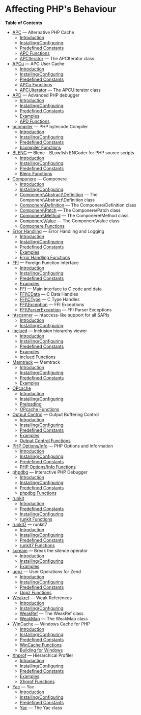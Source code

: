Affecting PHP's Behaviour
=========================

**Table of Contents**

-   [APC](/book/apc.html) — Alternative PHP Cache
    -   [Introduction](/intro/apc.html)
    -   [Installing/Configuring](/apc/setup.html)
    -   [Predefined Constants](/apc/constants.html)
    -   [APC Functions](/ref/apc.html)
    -   [APCIterator](/class/apciterator.html) — The APCIterator class
-   [APCu](/book/apcu.html) — APC User Cache
    -   [Introduction](/intro/apcu.html)
    -   [Installing/Configuring](/apcu/setup.html)
    -   [Predefined Constants](/apcu/constants.html)
    -   [APCu Functions](/ref/apcu.html)
    -   [APCUIterator](/class/apcuiterator.html) — The APCUIterator
        class
-   [APD](/book/apd.html) — Advanced PHP debugger
    -   [Introduction](/intro/apd.html)
    -   [Installing/Configuring](/apd/setup.html)
    -   [Predefined Constants](/apd/constants.html)
    -   [Examples](/apd/examples.html)
    -   [APD Functions](/ref/apd.html)
-   [bcompiler](/book/bcompiler.html) — PHP bytecode Compiler
    -   [Introduction](/intro/bcompiler.html)
    -   [Installing/Configuring](/bcompiler/setup.html)
    -   [Predefined Constants](/bcompiler/constants.html)
    -   [bcompiler Functions](/ref/bcompiler.html)
-   [BLENC](/book/blenc.html) — Blenc - BLowfish ENCoder for PHP source
    scripts
    -   [Introduction](/intro/blenc.html)
    -   [Installing/Configuring](/blenc/setup.html)
    -   [Predefined Constants](/blenc/constants.html)
    -   [Blenc Functions](/ref/blenc.html)
-   [Componere](/book/componere.html) — Componere
    -   [Introduction](/intro/componere.html)
    -   [Installing/Configuring](/componere/setup.html)
    -   [Componere\\Abstract\\Definition](/class/componere-abstract-definition.html)
        — The Componere\\Abstract\\Definition class
    -   [Componere\\Definition](/class/componere-definition.html) — The
        Componere\\Definition class
    -   [Componere\\Patch](/class/componere-patch.html) — The
        Componere\\Patch class
    -   [Componere\\Method](/class/componere-method.html) — The
        Componere\\Method class
    -   [Componere\\Value](/class/componere-value.html) — The
        Componere\\Value class
    -   [Componere Functions](/reference/componere.html)
-   [Error Handling](/book/errorfunc.html) — Error Handling and Logging
    -   [Introduction](/intro/errorfunc.html)
    -   [Installing/Configuring](/errorfunc/setup.html)
    -   [Predefined Constants](/errorfunc/constants.html)
    -   [Examples](/errorfunc/examples.html)
    -   [Error Handling Functions](/ref/errorfunc.html)
-   [FFI](/book/ffi.html) — Foreign Function Interface
    -   [Introduction](/intro/ffi.html)
    -   [Installing/Configuring](/ffi/setup.html)
    -   [Predefined Constants](/ffi/constants.html)
    -   [Examples](/ffi/examples.html)
    -   [FFI](/class/ffi.html) — Main interface to C code and data
    -   [FFI\\CData](/class/ffi-cdata.html) — C Data Handles
    -   [FFI\\CType](/class/ffi-ctype.html) — C Type Handles
    -   [FFI\\Exception](/class/ffi-exception.html) — FFI Exceptions
    -   [FFI\\ParserException](/class/ffi-parserexception.html) — FFI
        Parser Exceptions
-   [htscanner](/book/htscanner.html) — htaccess-like support for all
    SAPIs
    -   [Introduction](/intro/htscanner.html)
    -   [Installing/Configuring](/htscanner/setup.html)
-   [inclued](/book/inclued.html) — Inclusion hierarchy viewer
    -   [Introduction](/intro/inclued.html)
    -   [Installing/Configuring](/inclued/setup.html)
    -   [Predefined Constants](/inclued/constants.html)
    -   [Examples](/inclued/examples.html)
    -   [inclued Functions](/ref/inclued.html)
-   [Memtrack](/book/memtrack.html) — Memtrack
    -   [Introduction](/intro/memtrack.html)
    -   [Installing/Configuring](/memtrack/setup.html)
    -   [Predefined Constants](/memtrack/constants.html)
    -   [Examples](/memtrack/examples.html)
-   [OPcache](/book/opcache.html)
    -   [Introduction](/intro/opcache.html)
    -   [Installing/Configuring](/opcache/setup.html)
    -   [Preloading](/opcache/preloading.html)
    -   [OPcache Functions](/ref/opcache.html)
-   [Output Control](/book/outcontrol.html) — Output Buffering Control
    -   [Introduction](/intro/outcontrol.html)
    -   [Installing/Configuring](/outcontrol/setup.html)
    -   [Predefined Constants](/outcontrol/constants.html)
    -   [Examples](/outcontrol/examples.html)
    -   [Output Control Functions](/ref/outcontrol.html)
-   [PHP Options/Info](/book/info.html) — PHP Options and Information
    -   [Introduction](/intro/info.html)
    -   [Installing/Configuring](/info/setup.html)
    -   [Predefined Constants](/info/constants.html)
    -   [PHP Options/Info Functions](/ref/info.html)
-   [phpdbg](/book/phpdbg.html) — Interactive PHP Debugger
    -   [Introduction](/intro/phpdbg.html)
    -   [Installing/Configuring](/phpdbg/setup.html)
    -   [Predefined Constants](/phpdbg/constants.html)
    -   [phpdbg Functions](/ref/phpdbg.html)
-   [runkit](/book/runkit.html)
    -   [Introduction](/intro/runkit.html)
    -   [Predefined Constants](/runkit/constants.html)
    -   [Installing/Configuring](/runkit/setup.html)
    -   [runkit Functions](/ref/runkit.html)
-   [runkit7](/book/runkit7.html) — runkit7
    -   [Introduction](/intro/runkit7.html)
    -   [Installing/Configuring](/runkit7/setup.html)
    -   [Predefined Constants](/runkit7/constants.html)
    -   [runkit7 Functions](/ref/runkit7.html)
-   [scream](/book/scream.html) — Break the silence operator
    -   [Introduction](/intro/scream.html)
    -   [Installing/Configuring](/scream/setup.html)
    -   [Examples](/scream/examples.html)
-   [uopz](/book/uopz.html) — User Operations for Zend
    -   [Introduction](/intro/uopz.html)
    -   [Installing/Configuring](/uopz/setup.html)
    -   [Predefined Constants](/uopz/constants.html)
    -   [Uopz Functions](/ref/uopz.html)
-   [Weakref](/book/weakref.html) — Weak References
    -   [Introduction](/intro/weakref.html)
    -   [Installing/Configuring](/weakref/setup.html)
    -   [WeakRef](/class/weakref.html) — The WeakRef class
    -   [WeakMap](/class/weakmap.html) — The WeakMap class
-   [WinCache](/book/wincache.html) — Windows Cache for PHP
    -   [Introduction](/intro/wincache.html)
    -   [Installing/Configuring](/wincache/setup.html)
    -   [Predefined Constants](/wincache/constants.html)
    -   [WinCache Functions](/ref/wincache.html)
    -   [Building for Windows](/wincache/win32build.html)
-   [Xhprof](/book/xhprof.html) — Hierarchical Profiler
    -   [Introduction](/intro/xhprof.html)
    -   [Installing/Configuring](/xhprof/setup.html)
    -   [Predefined Constants](/xhprof/constants.html)
    -   [Examples](/xhprof/examples.html)
    -   [Xhprof Functions](/ref/xhprof.html)
-   [Yac](/book/yac.html) — Yac
    -   [Introduction](/intro/yac.html)
    -   [Installing/Configuring](/yac/setup.html)
    -   [Predefined Constants](/yac/constants.html)
    -   [Yac](/class/yac.html) — The Yac class
